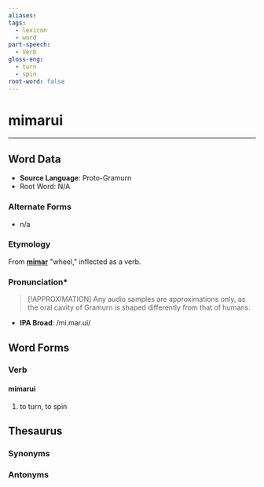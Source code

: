 ```yaml
---
aliases: 
tags:
  - lexicon
  - word
part-speech:
  - Verb
gloss-eng:
  - turn
  - spin
root-word: false
---
```

# mimarui
---
## Word Data
- **Source Language**: Proto-Gramurn
- Root Word: N/A
### Alternate Forms
- n/a
### Etymology
From [**mimar**](lexicon/m/mimar) "wheel," inflected as a verb.
### Pronunciation\*
> [!APPROXIMATION]
> Any audio samples are approximations only, as the oral cavity of Gramurn is shaped differently from that of humans.
- **IPA Broad**: /mi.mar.ui/
## Word Forms

### Verb
#### mimarui
1. to turn, to spin
## Thesaurus
### Synonyms

### Antonyms
